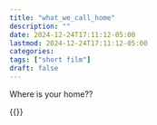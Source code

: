 ```yaml
---
title: "what_we_call_home"
description: ""
date: 2024-12-24T17:11:12-05:00
lastmod: 2024-12-24T17:11:12-05:00
categories: 
tags: ["short film"]
draft: false
---
```



Where is your home??

{{<youtube WXliqvg0cE0>}}

